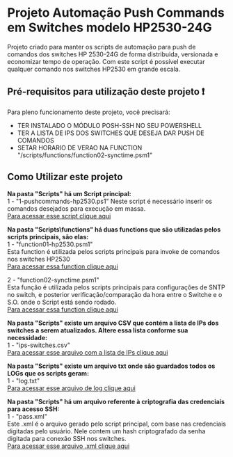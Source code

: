 ﻿# Projeto Automação Push Commands em Switches modelo HP2530-24G

Projeto criado para manter os scripts de automação para push de comandos dos switches HP 2530-24G de forma distribuida, versionada e economizar tempo de operação. Com este script é possível executar qualquer comando nos switches HP2530 em grande escala.

## Pré-requisitos para utilização deste projeto :exclamation:

Para pleno funcionamento deste projeto, você precisará:
- TER INSTALADO O MÓDULO POSH-SSH NO SEU POWERSHELL
- TER A LISTA DE IPS DOS SWITCHES QUE DESEJA DAR PUSH DE COMANDOS
- SETAR HORARIO DE VERAO NA FUNCTION "/scripts/functions/function02-synctime.psm1"

## Como Utilizar este projeto

**Na pasta "Scripts" há um Script principal:**<br />
1 - "1-pushcommands-hp2530.ps1"
Neste script é necessário inserir os comandos desejados para execução em massa.<br />
[Para acessar esse script clique aqui](/scripts/1-pushcommands-hp2530.ps1)

**Na pasta "Scripts\functions\" há duas functions que são utilizadas pelos scripts principais, são elas:**<br />
1 - "function01-hp2530.psm1"<br />
Esta function é utilizada pelos scripts principais para invoke de comandos nos switches HP2530<br />
[Para acessar essa function clique aqui](scripts/functions/function01-hp2530.psm1)

2 - "function02-synctime.psm1"<br />
Esta função é utilizada pelos scripts principais para configurações de SNTP no switch, e posterior verificação/comparação da hora entre o Switche e o S.O. onde o Script está sendo rodado.<br />
[Para acessar essa function clique aqui](scripts/functions/function02-synctime.psm1)

**Na pasta "Scripts" existe um arquivo CSV que contém a lista de IPs dos switches a serem atualizados. Altere essa lista conforme sua necessidade:**<br />
1 - "ips-switches.csv"<br />
[Para acessar esse arquivo com a lista de IPs clique aqui](scripts/ips-switches.csv)

**Na pasta "Scripts" existe um arquivo txt onde são guardados todos os LOGs que os scripts geram:**<br />
1 - "log.txt"<br />
[Para acessar esse arquivo de log clique aqui](scripts/log.txt)

**Na pasta "Scripts" há um arquivo referente à criptografia das credenciais para acesso SSH:**<br />
1 - "pass.xml"<br />
Este .xml é o arquivo gerado pelo script principal, com base nas credenciais digitadas pelo usuário. Nele contem um hash criptografado da senha digitada para conexão SSH nos switches.<br />
[Para acessar esse arquivo .xml clique aqui](scripts/pass.xml)




